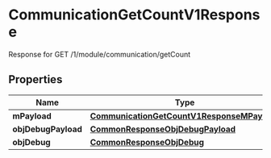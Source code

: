 

# CommunicationGetCountV1Response

Response for GET /1/module/communication/getCount

## Properties

| Name | Type | Description | Notes |
|------------ | ------------- | ------------- | -------------|
|**mPayload** | [**CommunicationGetCountV1ResponseMPayload**](CommunicationGetCountV1ResponseMPayload.md) |  |  |
|**objDebugPayload** | [**CommonResponseObjDebugPayload**](CommonResponseObjDebugPayload.md) |  |  [optional] |
|**objDebug** | [**CommonResponseObjDebug**](CommonResponseObjDebug.md) |  |  [optional] |




